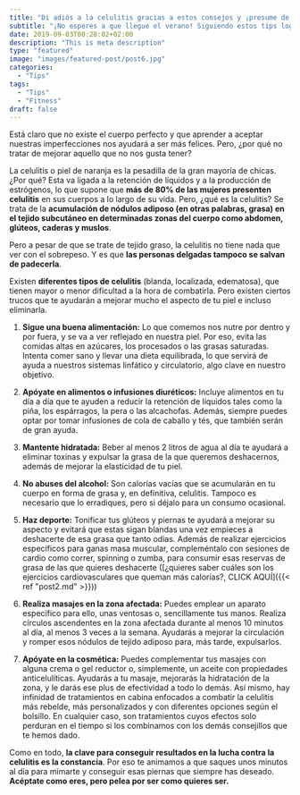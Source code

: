 ```yaml
---
title: "Di adiós a la celulitis gracias a estos consejos y ¡presume de trasero!"
subtitle: "¡No esperes a que llegue el verano! Siguiendo estos tips lograrás disminuir la celulitis, mejorando así el aspecto de la piel. ¿Quieres lucir unas piernas de escándalo? Te damos las claves."
date: 2019-09-03T00:28:02+02:00
description: "This is meta description"
type: "featured"
image: "images/featured-post/post6.jpg"
categories: 
  - "Tips"
tags:
  - "Tips"
  - "Fitness"
draft: false
---
```


Está claro que no existe el cuerpo perfecto y que aprender a aceptar nuestras imperfecciones nos ayudará a ser más felices. Pero, ¿por qué no tratar de mejorar aquello que no nos gusta tener? 

La celulitis o piel de naranja es la pesadilla de la gran mayoría de chicas. ¿Por qué? Esta va ligada a la retención de líquidos y a la producción de estrógenos, lo que supone que **más de 80% de las mujeres presenten celulitis** en sus cuerpos a lo largo de su vida. 
Pero, ¿qué es la celulitis? Se trata de la **acumulación de nódulos adiposo (en otras palabras, grasa) en el tejido subcutáneo en determinadas zonas del cuerpo como abdomen, glúteos, caderas y muslos**. 

Pero a pesar de que se trate de tejido graso, la celulitis no tiene nada que ver con el sobrepeso. Y es que **las personas delgadas tampoco se salvan de padecerla**. 

Existen **diferentes tipos de celulitis** (blanda, localizada, edematosa), que tienen mayor o menor dificultad a la hora de combatirla. Pero existen ciertos trucos que te ayudarán a mejorar mucho el aspecto de tu piel e incluso eliminarla.

1.	**Sigue una buena alimentación:** Lo que comemos nos nutre por dentro y por fuera, y se va a ver reflejado en nuestra piel. Por eso, evita las comidas altas en azúcares, los procesados o las grasas saturadas. Intenta comer sano y llevar una dieta equilibrada, lo que servirá de ayuda a nuestros sistemas linfático y circulatorio, algo clave en nuestro objetivo.

2.	**Apóyate en alimentos o infusiones diuréticos:** Incluye alimentos en tu día a día que te ayuden a reducir la retención de líquidos tales como la piña, los espárragos, la pera o las alcachofas. Además, siempre puedes optar por tomar infusiones de cola de caballo y tés, que también serán de gran ayuda.

3.	**Mantente hidratada:** Beber al menos 2 litros de agua al día te ayudará a eliminar toxinas y expulsar la grasa de la que queremos deshacernos, además de mejorar la elasticidad de tu piel. 

4.	**No abuses del alcohol:** Son calorías vacías que se acumularán en tu cuerpo en forma de grasa y, en definitiva, celulitis. Tampoco es necesario que lo erradiques, pero si déjalo para un consumo ocasional.

5.	**Haz deporte:** Tonificar tus glúteos y piernas te ayudará a mejorar su aspecto y evitará que estas sigan blandas una vez empieces a deshacerte de esa grasa que tanto odias. Además de realizar ejercicios específicos para ganas masa muscular, compleméntalo con sesiones de cardio como correr, spinning o zumba, para consumir esas reservas de grasa de las que quieres deshacerte ([¿quieres saber cuáles son los ejercicios cardiovasculares que queman más calorías?, CLICK AQUÍ]({{< ref "post2.md" >}}))

6.	**Realiza masajes en la zona afectada:** Puedes emplear un aparato específico para ello, unas ventosas o, sencillamente tus manos. Realiza círculos ascendentes en la zona afectada durante al menos 10 minutos al día, al menos 3 veces a la semana. Ayudarás a mejorar la circulación y romper esos nódulos de tejido adiposo para, más tarde, expulsarlos. 

7.	**Apóyate en la cosmética:** Puedes complementar tus masajes con alguna crema o gel reductor o, simplemente, un aceite con propiedades anticelulíticas. Ayudarás a tu masaje, mejorarás la hidratación de la zona, y le darás ese plus de efectividad a todo lo demás. Así mismo, hay infinidad de tratamientos en cabina enfocados a combatir la celulitis más rebelde, más personalizados y con diferentes opciones según el bolsillo. En cualquier caso, son tratamientos cuyos efectos solo perduran en el tiempo si los combinamos con los demás consejillos que te hemos dado. 

Como en todo, **la clave para conseguir resultados en la lucha contra la celulitis es la constancia**. Por eso te animamos a que saques unos minutos al día para mimarte y conseguir esas piernas que siempre has deseado. **Acéptate como eres, pero pelea por ser como quieres ser.**
